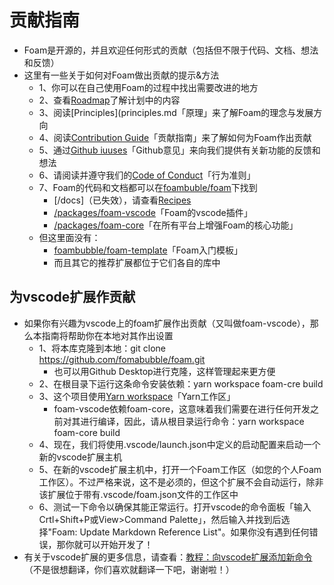 # 贡献指南
- Foam是开源的，并且欢迎任何形式的贡献（包括但不限于代码、文档、想法和反馈）
- 这里有一些关于如何对Foam做出贡献的提示&方法
  - 1、你可以在自己使用Foam的过程中找出需要改进的地方
  - 2、查看[Roadmap](../foam/roadmap.md)了解计划中的内容
  -  3、阅读[Principles](principles.md「原理」来了解Foam的理念与发展方向
  - 4、阅读[Contribution Guide](../recipes/contribution_guide.md)「贡献指南」来了解如何为Foam作出贡献
  - 5、通过[Github iuuses](https://github.com/foambubble/foam/issues)「Github意见」来向我们提供有关新功能的反馈和想法
  - 6、请阅读并遵守我们的[Code of Conduct](../foam/code_of_conduct.md)「行为准则」
  - 7、Foam的代码和文档都可以在[foambuble/foam](https://github.com/foambubble/foam/)下找到
    - [/docs]（已失效），请查看[Recipes](../index.md)
    - [/packages/foam-vscode](https://github.com/foambubble/foam/tree/master/packages/foam-vscode)「Foam的vscode插件」
    - [/packages/foam-core](https://github.com/foambubble/foam/tree/master/packages/foam-core)「在所有平台上增强Foam的核心功能」
  - 但这里面没有：
    - [foambubble/foam-template](https://github.com/foambubble/)「Foam入门模板」
    - 而且其它的推荐扩展都位于它们各自的库中
  
## 为vscode扩展作贡献
- 如果你有兴趣为vscode上的foam扩展作出贡献（又叫做foam-vscode），那么本指南将帮助你在本地对其作出设置
  - 1、将本库克隆到本地：git clone https://github.com/fomabubble/foam.git
    - 也可以用Github Desktop进行克隆，这样管理起来更方便
  - 2、在根目录下运行这条命令安装依赖：yarn workspace foam-cre build
  - 3、这个项目使用[Yarn workspace](https://classic.yarnpkg.com/en/docs/workspaces/)「Yarn工作区」
    - foam-vscode依赖foam-core，这意味着我们需要在进行任何开发之前对其进行编译，因此，请从根目录运行命令：yarn workspace foam-core build
  - 4、现在，我们将使用.vscode/launch.json中定义的启动配置来启动一个新的vscode扩展主机
  - 5、在新的vscode扩展主机中，打开一个Foam工作区（如您的个人Foam工作区）。不过严格来说，这不是必须的，但这个扩展不会自动运行，除非该扩展位于带有.vscode/foam.json文件的工作区中
  - 6、测试一下命令以确保其能正常运行。打开vscode的命令面板「输入Crtl+Shift+P或View>Command Palette」，然后输入并找到后选择"Foam: Update Markdown Reference List"。如果你没有遇到任何错误，那你就可以开始开发了！
- 有关于vscode扩展的更多信息，请查看：[教程：向vscode扩展添加新命令](https://foambubble.github.io/foam/tutorial-adding-a-new-command-to-the-vs-code-extension)（不是很想翻译，你们喜欢就翻译一下吧，谢谢啦！）